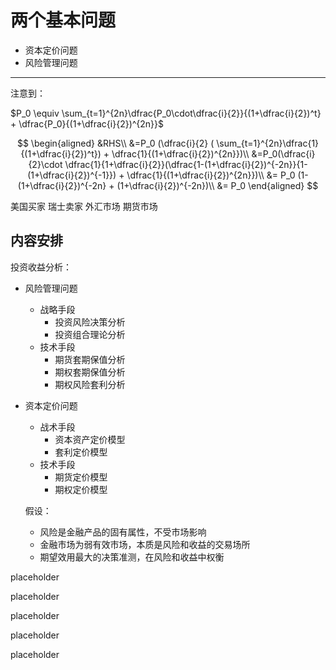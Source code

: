 # 两个基本问题

- 资本定价问题
- 风险管理问题

---

注意到：

$P_0 \equiv \sum_{t=1}^{2n}\dfrac{P_0\cdot\dfrac{i}{2}}{(1+\dfrac{i}{2})^t} + \dfrac{P_0}{(1+\dfrac{i}{2})^{2n}}$

$$
\begin{aligned}
&RHS\\ 
&=P_0 (\dfrac{i}{2} ( \sum_{t=1}^{2n}\dfrac{1}{(1+\dfrac{i}{2})^t}) + \dfrac{1}{(1+\dfrac{i}{2})^{2n}})\\ 
&=P_0(\dfrac{i}{2}\cdot \dfrac{1}{1+\dfrac{i}{2}}(\dfrac{1-(1+\dfrac{i}{2})^{-2n}}{1-(1+\dfrac{i}{2})^{-1}}) + \dfrac{1}{(1+\dfrac{i}{2})^{2n}})\\ 
&= P_0 (1- (1+\dfrac{i}{2})^{-2n} + (1+\dfrac{i}{2})^{-2n})\\
&= P_0 
\end{aligned}
$$

美国买家 瑞士卖家 外汇市场 期货市场

## 内容安排

投资收益分析：
- 风险管理问题 
  - 战略手段
    - 投资风险决策分析
    - 投资组合理论分析
  - 技术手段
    - 期货套期保值分析
    - 期权套期保值分析
    - 期权风险套利分析
- 资本定价问题
  - 战术手段
    - 资本资产定价模型
    - 套利定价模型
  - 技术手段
    - 期货定价模型
    - 期权定价模型
  
  假设：
  - 风险是金融产品的固有属性，不受市场影响
  - 金融市场为弱有效市场，本质是风险和收益的交易场所
  - 期望效用最大的决策准测，在风险和收益中权衡




placeholder


placeholder

placeholder

placeholder

placeholder

